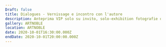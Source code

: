 ```yaml
---
Draft: false
title: Dialogues - Vernissage e incontro con l'autore
description: Anteprima VIP solo su invito, solo-exhibition fotografie di Alberto Selvestrel
gallery: ARTNOBLE
location: ARTNOBLE
date: 2020-10-01T16:30:00.000Z
endDate: 2020-10-01T20:00:00.000Z
---
```

